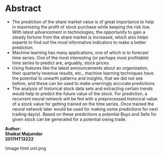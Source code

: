 <h1> Abstract</h1>
<ul>

<li> The prediction of the share market value is of great importance to help in maximizing the profit of stock purchase while keeping the risk low. With latest advancement in technologies, the opportunity to gain a steady fortune from the share market is increased, which also helps experts to find out the most informative indicators to make a better prediction. 

<li> Machine learning has many applications, one of which is to forecast time series. One of the most interesting (or perhaps most profitable) time series to predict are, arguably, stock prices. 

<li> Using features like the latest announcements about an organization, their quarterly revenue results, etc., machine learning techniques have the potential to unearth patterns and insights, that we did not see before, and these can be used to make unerringly accurate predictions.

<li> The analysis of historical stock data sets and extracting certain trends would help to predict the future value of the stock. For prediction, a recurrent neural network will be fed with a preprocessed historical value of a stock value for getting trained on the time series. Once trained the neural network later would be used for making some predictions for next trading day(s). Based on these predictions a potential Buys and Sells for given stock can be generated for a potential swing trade.

</ul>

<p> <b>Author: 
<br>Shaikat Majumdar
<br>
2017HT13222</b></p>

\image html uml.png
